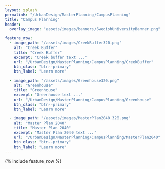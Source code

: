```yaml
---
layout: splash
permalink: "/UrbanDesign/MasterPlanning/CampusPlanning"
title: "Campus Planning"
header:
  overlay_image: "assets/images/banners/SwedishUniversityBanner.png"

feature_row:
  - image_path: "/assets/images/CreekBuffer320.png"
    alt: "Creek Buffer"
    title: "Creek Buffer"
    excerpt: "Creek buffer text ..."
    url: "/UrbanDesign/MasterPlanning/CampusPlanning/CreekBuffer"
    btn_class: "btn--primary"
    btn_label: "Learn more"

  - image_path: "/assets/images/Greenhouse320.png"
    alt: "Greenhouse"
    title: "Greenhouse"
    excerpt: "Greenhouse text ..."
    url: "/UrbanDesign/MasterPlanning/CampusPlanning/Greenhouse"
    btn_class: "btn--primary"
    btn_label: "Learn more"

  - image_path: "/assets/images/MasterPlan2040.320.png"
    alt: "Master Plan 2040"
    title: "Master Plan 2040"
    excerpt: "Master Plan 2040 text ..."
    url: "/UrbanDesign/MasterPlanning/CampusPlanning/MasterPlan2040"
    btn_class: "btn--primary"
    btn_label: "Learn more"
---
```


{% include feature_row %}
